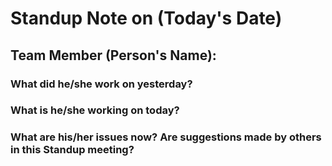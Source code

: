 # Standup Note on (Today's Date)
## Team Member (Person's Name):
### What did he/she work on yesterday?
### What is he/she working on today?
### What are his/her issues now? Are suggestions made by others in this Standup meeting?